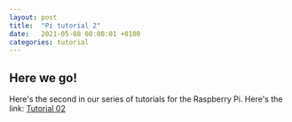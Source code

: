 ```yaml
---
layout: post
title:  "Pi tutorial 2"
date:   2021-05-08 00:00:01 +0100
categories: tutorial
---
```


## Here we go!

Here's the second in our series of tutorials for the Raspberry Pi.  Here's the link: [Tutorial 02](/pdfs/pi-sheet-02.pdf)

